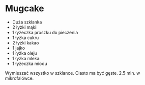 # Mugcake

- Duża szklanka
- 2 łyżki mąki
- 1 łyżeczka proszku do pieczenia
- 1 łyżka cukru
- 2 łyżki kakao
- 1 jajko
- 1 łyżka oleju
- 1 łyżka mleka
- 1 łyżeczka miodu

Wymieszać wszystko w szklance. Ciasto ma być gęste. 2.5 min. w mikrofalówce.